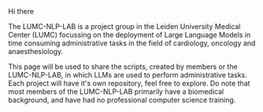 Hi there

The LUMC-NLP-LAB is a project group in the Leiden University Medical Center (LUMC) focussing on the deployment of Large Language Models in time consuming administrative tasks in the field of cardiology, oncology and anaesthesiology.

This page will be used to share the scripts, created by members or the LUMC-NLP-LAB, in which LLMs are used to perform administrative tasks. Each project will have it's own repository, feel free to explore. Do note that most members of the LUMC-NLP-LAB primarily have a biomedical background, and have had no professional computer science training. 
<!--



🙋‍♀️ A short introduction - what is your organization all about?
🌈 Contribution guidelines - how can the community get involved?
👩‍💻 Useful resources - where can the community find your docs? Is there anything else the community should know?
🍿 Fun facts - what does your team eat for breakfast?
🧙 Remember, you can do mighty things with the power of [Markdown](https://docs.github.com/github/writing-on-github/getting-started-with-writing-and-formatting-on-github/basic-writing-and-formatting-syntax)
-->
